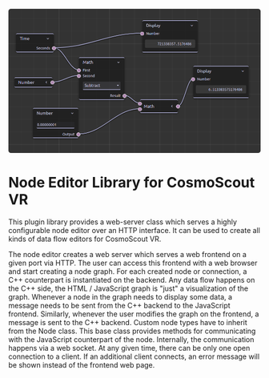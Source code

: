 <!-- 
SPDX-FileCopyrightText: German Aerospace Center (DLR) <cosmoscout@dlr.de>
SPDX-License-Identifier: CC-BY-4.0
 -->

<p align="center"> 
  <img src ="img/banner-node-editor.png" />
</p>

# Node Editor Library for CosmoScout VR

This plugin library provides a web-server class which serves a highly configurable node editor over an HTTP interface.
It can be used to create all kinds of data flow editors for CosmoScout VR.

The node editor creates a web server which serves a web frontend on a given port via HTTP. The user can access this frontend with a web browser and start creating a node graph. For each created node or connection, a C++ counterpart is instantiated on the backend. Any data flow happens on the C++ side, the HTML / JavaScript graph is "just" a visualization of the graph. Whenever a node in the graph needs to display some data, a message needs to be sent from the C++ backend to the JavaScript frontend. Similarly, whenever the user modifies the graph on the frontend, a message is sent to the C++ backend. Custom node types have to inherit from the Node class. This base class provides methods for communicating with the JavaScript counterpart of the node. Internally, the communication happens via a web socket. At any given time, there can be only one open connection to a client. If an additional client connects, an error message will be shown instead of the frontend web page.